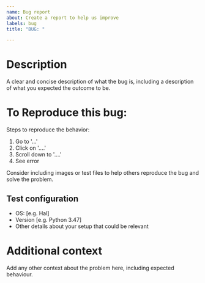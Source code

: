 ```yaml
---
name: Bug report
about: Create a report to help us improve
labels: bug
title: "BUG: "

---
```


# Description
A clear and concise description of what the bug is, including a description
of what you expected the outcome to be.

# To Reproduce this bug:
Steps to reproduce the behavior:
1. Go to '...'
2. Click on '....'
3. Scroll down to '....'
4. See error

Consider including images or test files to help others reproduce the bug and
solve the problem.

## Test configuration
 - OS: [e.g. Hal]
 - Version [e.g. Python 3.47]
 - Other details about your setup that could be relevant

# Additional context
Add any other context about the problem here, including expected behaviour.
